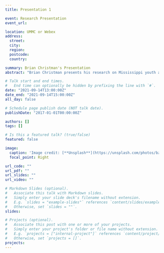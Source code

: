 ```yaml
---
title: Presentation 1

event: Research Presentation
event_url: 

location: UMMC or Webex
address:
  street:
  city: 
  region: 
  postcode: 
  country:

summary: Brian Christman's Presentation
abstract: "Brian Christman presents his research on Mississippi youth and young adult suicide. "

# Talk start and end times.
#   End time can optionally be hidden by prefixing the line with `#`.
date: "2021-09-14T13:00:00Z"
date_end: "2021-09-14T15:00:00Z"
all_day: false

# Schedule page publish date (NOT talk date).
publishDate: "2017-01-01T00:00:00Z"

authors: []
tags: []

# Is this a featured talk? (true/false)
featured: false

image:
  caption: 'Image credit: [**Unsplash**](https://unsplash.com/photos/bzdhc5b3Bxs)'
  focal_point: Right

url_code: ""
url_pdf: ""
url_slides: ""
url_video: ""

# Markdown Slides (optional).
#   Associate this talk with Markdown slides.
#   Simply enter your slide deck's filename without extension.
#   E.g. `slides = "example-slides"` references `content/slides/example-slides.md`.
#   Otherwise, set `slides = ""`.
slides:

# Projects (optional).
#   Associate this post with one or more of your projects.
#   Simply enter your project's folder or file name without extension.
#   E.g. `projects = ["internal-project"]` references `content/project/deep-learning/index.md`.
#   Otherwise, set `projects = []`.
projects:
---
```



